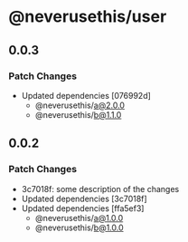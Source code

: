 # @neverusethis/user

## 0.0.3

### Patch Changes

- Updated dependencies [076992d]
  - @neverusethis/a@2.0.0
  - @neverusethis/b@1.1.0

## 0.0.2

### Patch Changes

- 3c7018f: some description of the changes
- Updated dependencies [3c7018f]
- Updated dependencies [ffa5ef3]
  - @neverusethis/a@1.0.0
  - @neverusethis/b@1.0.0
